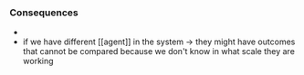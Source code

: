 


### Consequences
- 
- if we have different [[agent]] in the system $\rightarrow$ they might have outcomes that cannot be compared because we don't know in what scale they are working